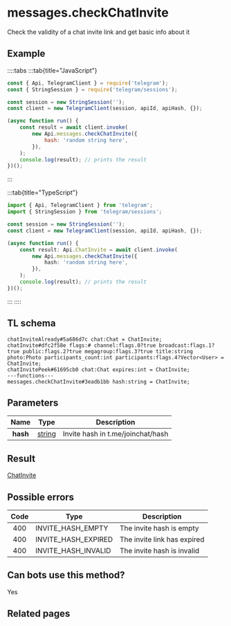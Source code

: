 # messages.checkChatInvite

Check the validity of a chat invite link and get basic info about it

## Example

::::tabs
:::tab{title="JavaScript"}

```js
const { Api, TelegramClient } = require('telegram');
const { StringSession } = require('telegram/sessions');

const session = new StringSession('');
const client = new TelegramClient(session, apiId, apiHash, {});

(async function run() {
    const result = await client.invoke(
        new Api.messages.checkChatInvite({
            hash: 'random string here',
        }),
    );
    console.log(result); // prints the result
})();
```

:::

:::tab{title="TypeScript"}

```ts
import { Api, TelegramClient } from 'telegram';
import { StringSession } from 'telegram/sessions';

const session = new StringSession('');
const client = new TelegramClient(session, apiId, apiHash, {});

(async function run() {
    const result: Api.ChatInvite = await client.invoke(
        new Api.messages.checkChatInvite({
            hash: 'random string here',
        }),
    );
    console.log(result); // prints the result
})();
```

:::
::::

## TL schema

```
chatInviteAlready#5a686d7c chat:Chat = ChatInvite;
chatInvite#dfc2f58e flags:# channel:flags.0?true broadcast:flags.1?true public:flags.2?true megagroup:flags.3?true title:string photo:Photo participants_count:int participants:flags.4?Vector<User> = ChatInvite;
chatInvitePeek#61695cb0 chat:Chat expires:int = ChatInvite;
---functions---
messages.checkChatInvite#3eadb1bb hash:string = ChatInvite;
```

## Parameters

|   Name   | Type                                            | Description                       |
| :------: | ----------------------------------------------- | --------------------------------- |
| **hash** | [string](https://core.telegram.org/type/string) | Invite hash in t.me/joinchat/hash |

## Result

[ChatInvite](https://core.telegram.org/type/ChatInvite)

## Possible errors

| Code | Type                | Description                 |
| :--: | ------------------- | --------------------------- |
| 400  | INVITE_HASH_EMPTY   | The invite hash is empty    |
| 400  | INVITE_HASH_EXPIRED | The invite link has expired |
| 400  | INVITE_HASH_INVALID | The invite hash is invalid  |

## Can bots use this method?

Yes

## Related pages
